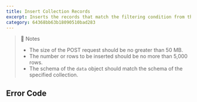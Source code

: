 ```yaml
---
title: Insert Collection Records
excerpt: Inserts the records that match the filtering condition from the specified collection. 
category: 64368bb63b18090510bad283
---
```


> 📘 Notes
>
> - The size of the POST request should be no greater than 50 MB.
> - The number or rows to be inserted should be no more than 5,000 rows.
> - The schema of the `data` object should match the schema of the specified collection.

## Error Code
